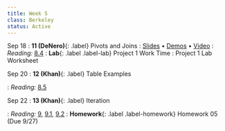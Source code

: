 ```yaml
---
title: Week 5
class: Berkeley
status: Active
---
```


Sep 18
: **11 (DeNero)**{: .label} Pivots and Joins
  : [Slides](https://docs.google.com/presentation/d/1L6ovt4QjI2UuQHBkNMEPr896uMC-1VDfY5d5w9XA3DA/edit?usp=sharing) &#8226; [Demos](https://data8.datahub.berkeley.edu/hub/user-redirect/git-pull?repo=https%3A%2F%2Fgithub.com%2Fdata-8%2Fmaterials-fa23&urlpath=tree%2Fmaterials-fa23%2Flec%2Flec11%2Flec11.ipynb&branch=main) &#8226; [Video](https://bcourses.berkeley.edu/courses/1528314/external_tools/78985)
: *Reading:* [8.4](https://inferentialthinking.com/chapters/08/4/Joining_Tables_by_Columns.html)
: **Lab**{: .label .label-lab} Project 1 Work Time
  : Project 1 Lab Worksheet

Sep 20
: **12 (Khan)**{: .label} Table Examples
  <!-- : [Slides]() &#8226; [Demos]()-->
   <!-- &#8226; [Video](https://bcourses.berkeley.edu/courses/1528314/external_tools/78985) -->
: *Reading:* [8.5](https://inferentialthinking.com/chapters/08/5/Bike_Sharing_in_the_Bay_Area.html)

Sep 22
: **13 (Khan)**{: .label} Iteration
  <!-- : [Slides]() &#8226; [Demos]()-->
   <!-- &#8226; [Video](https://bcourses.berkeley.edu/courses/1528314/external_tools/78985) -->
: *Reading:* [9](https://inferentialthinking.com/chapters/09/Randomness.html), [9.1](https://inferentialthinking.com/chapters/09/1/Conditional_Statements.html), [9.2](https://inferentialthinking.com/chapters/09/2/Iteration.html)
: **Homework**{: .label .label-homework} Homework 05 (Due 9/27)

